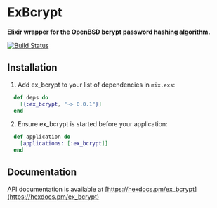 # ExBcrypt

**Elixir wrapper for the OpenBSD bcrypt password hashing algorithm.**

[![Build Status](https://travis-ci.org/manelli/ex_bcrypt.svg?branch=master)](https://travis-ci.org/manelli/ex_bcrypt)

## Installation

  1. Add ex_bcrypt to your list of dependencies in `mix.exs`:

```elixir
  def deps do
    [{:ex_bcrypt, "~> 0.0.1"}]
  end
```

  2. Ensure ex_bcrypt is started before your application:

```elixir
  def application do
    [applications: [:ex_bcrypt]]
  end
```

## Documentation

API documentation is available at [https://hexdocs.pm/ex_bcrypt](https://hexdocs.pm/ex_bcrypt)
